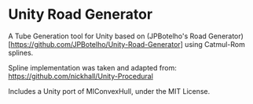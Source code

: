 # Unity Road Generator

A Tube Generation tool for Unity based on (JPBotelho's Road Generator)[https://github.com/JPBotelho/Unity-Road-Generator] using Catmul-Rom splines.

Spline implementation was taken and adapted from: https://github.com/nickhall/Unity-Procedural

Includes a Unity port of MIConvexHull, under the MIT License.
